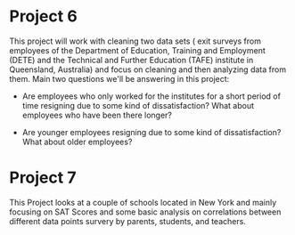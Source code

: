 # Project 6

This project will work with cleaning two data sets ( exit surveys from employees of the Department of Education, Training and Employment (DETE) and the Technical and Further Education (TAFE) institute in Queensland, Australia) and focus on cleaning and then analyzing data from them. Main two questions we'll be answering in this project:

- Are employees who only worked for the institutes for a short period of time resigning due to some kind of dissatisfaction? What about employees who have been there longer?

- Are younger employees resigning due to some kind of dissatisfaction? What about older employees?


# Project 7

This Project looks at a couple of schools located in New York and mainly focusing on SAT Scores and some basic analysis on correlations between different data points survery by parents, students, and teachers. 